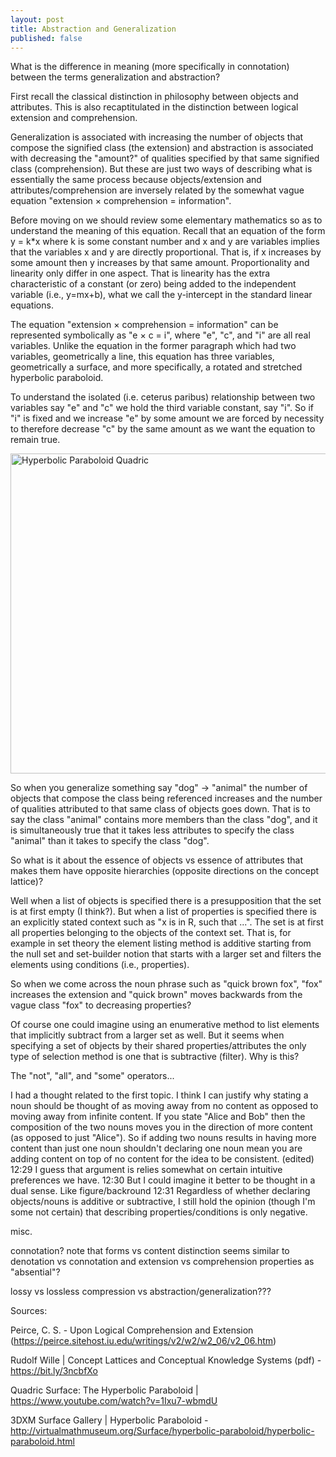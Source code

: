 ```yaml
---
layout: post
title: Abstraction and Generalization
published: false
---
```


What is the difference in meaning (more specifically in connotation) between the terms generalization and abstraction?

First recall the classical distinction in philosophy between objects and attributes. This is also recaptitulated in the distinction between logical extension and comprehension.

Generalization is associated with increasing the number of objects that compose the signified class (the extension) and abstraction is associated with decreasing the "amount?" of qualities specified by that same signified class (comprehension). But these are just two ways of describing what is essentially the same process because objects/extension and attributes/comprehension are inversely related by the somewhat vague equation "extension × comprehension = information".

Before moving on we should review some elementary mathematics so as to understand the meaning of this equation. Recall that an equation of the form y = k*x where k is some constant number and x and y are variables implies that the variables x and y are directly proportional. That is, if x increases by some amount then y increases by that same amount. Proportionality and linearity only differ in one aspect. That is linearity has the extra characteristic of a constant (or zero) being added to the independent variable (i.e., y=mx+b), what we call the y-intercept in the standard linear equations.

The equation "extension × comprehension = information" can be represented symbolically as "e × c = i", where "e", "c", and "i" are all real variables. Unlike the equation in the former paragraph which had two variables, geometrically a line, this equation has three variables, geometrically a surface, and more specifically, a rotated and stretched hyperbolic paraboloid.

To understand the isolated (i.e. ceterus paribus) relationship between two variables say "e" and "c" we hold the third variable constant, say "i". So if "i" is fixed and we increase "e" by some amount we are forced by necessity to therefore decrease "c" by the same amount as we want the equation to remain true.

<a title="Sam Derbyshire, CC BY-SA 3.0 &lt;https://creativecommons.org/licenses/by-sa/3.0&gt;, via Wikimedia Commons" href="https://commons.wikimedia.org/wiki/File:Hyperbolic_Paraboloid_Quadric.png"><img width="512" alt="Hyperbolic Paraboloid Quadric" src="https://upload.wikimedia.org/wikipedia/commons/thumb/8/87/Hyperbolic_Paraboloid_Quadric.png/512px-Hyperbolic_Paraboloid_Quadric.png"></a>

So when you generalize something say "dog" -> "animal" the number of objects that compose the class being referenced increases and the number of qualities attributed to that same class of objects goes down. That is to say the class "animal" contains more members than the class "dog", and it is simultaneously true that it takes less attributes to specify the class "animal" than it takes to specify the class "dog".

So what is it about the essence of objects vs essence of attributes that makes them have opposite hierarchies (opposite directions on the concept lattice)?

Well when a list of objects is specified there is a presupposition that the set is at first empty (I think?). But when a list of properties is specified there is an explicitly stated context such as "x is in R, such that ...". The set is at first all properties belonging to the objects of the context set. That is, for example in set theory the element listing method is additive starting from the null set and set-builder notion that starts with a larger set and filters the elements using conditions (i.e., properties).

So when we come across the noun phrase such as "quick brown fox", "fox" increases the extension and "quick brown" moves backwards from the vague class "fox" to decreasing properties?

Of course one could imagine using an enumerative method to list elements that implicitly subtract from a larger set as well. But it seems when specifying a set of objects by their shared properties/attributes the only type of selection method is one that is subtractive (filter). Why is this?

The "not", "all", and "some" operators...

I had a thought related to the first topic. I think I can justify why stating a noun should be thought of as moving away from no content as opposed to moving away from infinite content. If you state "Alice and Bob" then the composition of the two nouns moves you in the direction of more content (as opposed to just "Alice"). So if adding two nouns results in having more content than just one noun shouldn't declaring one noun mean you are adding content on top of no content for the idea to be consistent. (edited) 
12:29
I guess that argument is relies somewhat on certain intuitive preferences we have.
12:30
But I could imagine it better to be thought in a dual sense. Like figure/backround
12:31
Regardless of whether declaring objects/nouns is additive or subtractive, I still hold the opinion (though I'm some not certain) that describing properties/conditions is only negative.



misc.

connotation?
note that forms vs content distinction seems similar to denotation vs connotation and extension vs comprehension
properties as "absential"?

lossy vs lossless compression vs abstraction/generalization???


Sources:

Peirce, C. S. - Upon Logical Comprehension and Extension (https://peirce.sitehost.iu.edu/writings/v2/w2/w2_06/v2_06.htm)

Rudolf Wille | Concept Lattices and Conceptual Knowledge Systems (pdf) - https://bit.ly/3ncbfXo

Quadric Surface: The Hyperbolic Paraboloid | https://www.youtube.com/watch?v=1Ixu7-wbmdU

3DXM Surface Gallery | Hyperbolic Paraboloid - http://virtualmathmuseum.org/Surface/hyperbolic-paraboloid/hyperbolic-paraboloid.html















